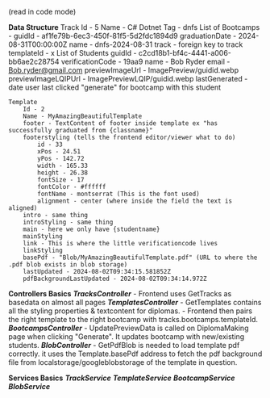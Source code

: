 (read in code mode)

**Data Structure**
    Track
        Id - 5
        Name - C# Dotnet
        Tag - dnfs
        List of Bootcamps -
            guidId - af1fe79b-6ec3-450f-81f5-5d2fdc1894d9
            graduationDate - 2024-08-31T00:00:00Z
            name - dnfs-2024-08-31
            track - foreign key to track
            templateId - x
            List of Students
                guidId - c2cd18b1-bf4c-4441-a006-bb6ae2c28754
                verificationCode - 19aa9
                name - Bob Ryder
                email - Bob.ryder@gmail.com
                previewImageUrl - ImagePreview/guidid.webp
                previewImageLQIPUrl - ImagePreviewLQIP/guidid.webp
                lastGenerated - date user last clicked "generate" for bootcamp with this student

    Template
        Id - 2
        Name - MyAmazingBeautifulTemplate
        footer - TextContent of footer inside template ex "has successfully graduated from {classname}"
        footerstyling (tells the frontend editor/viewer what to do)
            id - 33
            xPos - 24.51
            yPos - 142.72
            width - 165.33
            height - 26.38
            fontSize - 17
            fontColor - #ffffff
            fontName - montserrat (This is the font used)
            alignment - center (where inside the field the text is aligned)
        intro - same thing
        introStyling - same thing
        main - here we only have {studentname}
        mainStyling
        link - This is where the little verificationcode lives
        linkStyling
        basePdf - "Blob/MyAmazingBeautifulTemplate.pdf" (URL to where the .pdf blob exists in blob storage)
        lastUpdated - 2024-08-02T09:34:15.581852Z
        pdfBackgroundLastUpdated - 2024-08-02T09:34:14.972Z

**Controllers Basics**
    ***TracksController***
        - Frontend uses GetTracks as basedata on almost all pages
    ***TemplatesController***
        - GetTemplates contains all the styling properties & textcontent for diplomas. 
        - Frontend then pairs the right template to the right bootcamp with tracks.bootcamps.templateId.
    ***BootcampsController***
        - UpdatePreviewData is called on DiplomaMaking page when clicking "Generate". It updates bootcamp with new/existing students.
    ***BlobController***
        - GetPdfBlob is needed to load template pdf correctly. it uses the Template.basePdf address to fetch the pdf background file from localstorage/googleblobstorage of the template in question.
        

**Services Basics**
    ***TrackService***
    ***TemplateService***
    ***BootcampService***
    ***BlobService***